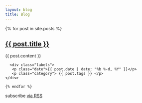 ```yaml
---
layout: blog
title: Blog
---
```

<meta name="viewport" content="width=device-width, initial-scale=1.0">

<div class="home">


  <div class="post-list">
    {% for post in site.posts %}
     <div class="post-wrapper">
      <div class="content-wrapper">
        <h2>
          <a class="post-link" href="{{ post.url | prepend: site.baseurl }}">{{ post.title }}</a>
        </h2>
         {{ post.content }}

      <div class="labels">
       <p class="date">{{ post.date | date: "%b %-d, %Y" }}</p>
       <p class="category"> {{ post.tags }} </p>
    </div>
  </div>
</div>

    {% endfor %}
  </div>

  <p class="rss-subscribe">subscribe <a href="{{ "/feed.xml" | prepend: site.baseurl }}">via RSS</a></p>

</div>


